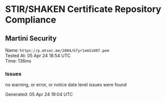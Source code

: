 # STIR/SHAKEN Certificate Repository Compliance

## Martini Security

Name: `https://p.mtsec.me/2884/Gfyr1emSzU07.pem`\
Tested At: 05 Apr 24 18:54 UTC\
Time: 136ms

### Issues

no warning, or error, or notice date level issues were found

Generated: 05 Apr 24 19:04 UTC